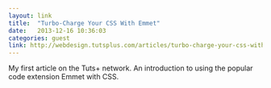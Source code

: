 ```yaml
---
layout: link
title:  "Turbo-Charge Your CSS With Emmet"
date:   2013-12-16 10:36:03
categories: guest
link: http://webdesign.tutsplus.com/articles/turbo-charge-your-css-with-emmet--webdesign-16511
---
```


My first article on the Tuts+ network. An introduction to using the popular code extension Emmet with CSS.

